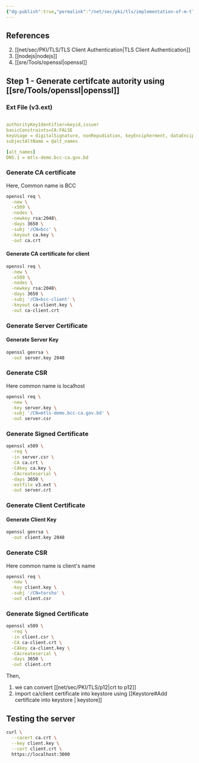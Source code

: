 ```yaml
---
{"dg-publish":true,"permalink":"/net/sec/pki/tls/implementation-of-m-tls-in-node-js/"}
---
```



## References

2. [[net/sec/PKI/TLS/TLS Client Authentication\|TLS Client Authentication]]
3. [[nodejs\|nodejs]]
4. [[sre/Tools/openssl\|openssl]]


## Step 1 - Generate certifcate autority using [[sre/Tools/openssl\|openssl]]

### Ext File (v3.ext)

```yaml

authorityKeyIdentifier=keyid,issuer
basicConstraints=CA:FALSE
keyUsage = digitalSignature, nonRepudiation, keyEncipherment, dataEncipherment
subjectAltName = @alt_names

[alt_names]
DNS.1 = mtls-demo.bcc-ca.gov.bd


```


### Generate CA certificate

Here, Common name is BCC

```bash
openssl req \
  -new \
  -x509 \
  -nodes \
  -newkey rsa:2048\
  -days 3650 \
  -subj '/CN=bcc' \
  -keyout ca.key \
  -out ca.crt
```

#### Generate CA certificate for client

```bash
openssl req \
  -new \
  -x509 \
  -nodes \
  -newkey rsa:2048\
  -days 3650 \
  -subj '/CN=bcc-client' \
  -keyout ca-client.key \
  -out ca-client.crt
```

### Generate Server Certificate

#### Generate Server Key

```bash
openssl genrsa \
  -out server.key 2048
```

### Generate CSR

Here common name is localhost

```bash
openssl req \
  -new \
  -key server.key \
  -subj '/CN=mtls-demo.bcc-ca.gov.bd' \
  -out server.csr
```

### Generate Signed Certificate

```bash
openssl x509 \
  -req \
  -in server.csr \
  -CA ca.crt \
  -CAkey ca.key \
  -CAcreateserial \
  -days 3650 \
  -extfile v3.ext \
  -out server.crt
```

### Generate Client Certificate


#### Generate Client Key

```bash
openssl genrsa \
  -out client.key 2048
```

### Generate CSR

Here common name is client's name

```bash
openssl req \
  -new \
  -key client.key \
  -subj '/CN=torsho' \
  -out client.csr
```

### Generate Signed Certificate

```bash
openssl x509 \
  -req \
  -in client.csr \
  -CA ca-client.crt \
  -CAkey ca-client.key \
  -CAcreateserial \
  -days 3650 \
  -out client.crt
```

Then, 
1. we can convert [[net/sec/PKI/TLS/p12\|crt to p12]]
2. import ca/client certificate into keystore using [[Keystore#Add certificate into keystore \| keystore]]

## Testing the server

```bash
curl \
  --cacert ca.crt \
  --key client.key \
  --cert client.crt \
  https://localhost:3000
```